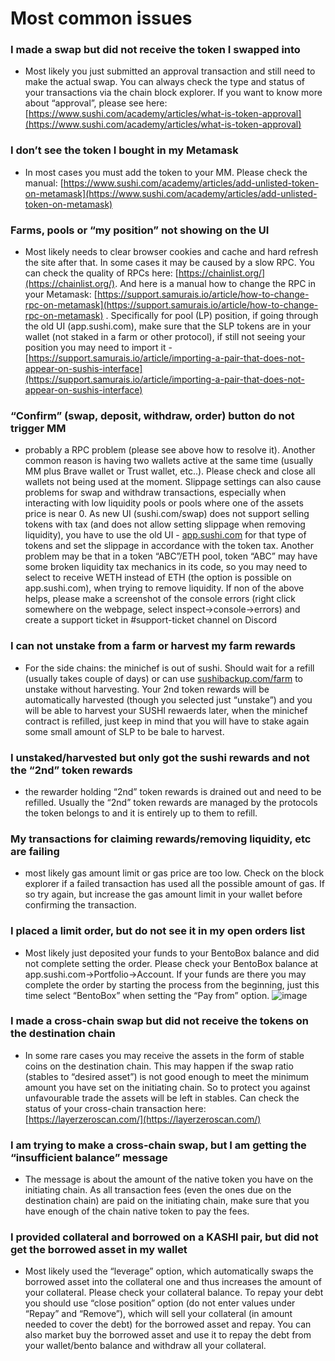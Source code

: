 # Most common issues

### **I made a swap but did not receive the token I swapped into** 
- Most likely you just submitted an approval transaction and still need to make the actual swap. You can always check the type and status of your transactions via the chain block explorer. If you want to know more about “approval”, please see here: [https://www.sushi.com/academy/articles/what-is-token-approval](https://www.sushi.com/academy/articles/what-is-token-approval)

### **I don’t see the token I bought in my Metamask** 
- In most cases you must add the token to your MM. Please check the manual:  [https://www.sushi.com/academy/articles/add-unlisted-token-on-metamask](https://www.sushi.com/academy/articles/add-unlisted-token-on-metamask)

### **Farms, pools or “my position” not showing on the UI** 
- Most likely needs to clear browser cookies and cache and hard refresh the site after that. In some cases it may be caused by a slow RPC. You can check the quality of RPCs here: [https://chainlist.org/](https://chainlist.org/). And here is a manual how to change the RPC in your Metamask: [https://support.samurais.io/article/how-to-change-rpc-on-metamask](https://support.samurais.io/article/how-to-change-rpc-on-metamask) . Specifically for pool (LP) position, if going through the old UI (app.sushi.com), make sure that the SLP tokens are in your wallet (not staked in a farm or other protocol), if still not seeing your position you may need to import it - [https://support.samurais.io/article/importing-a-pair-that-does-not-appear-on-sushis-interface](https://support.samurais.io/article/importing-a-pair-that-does-not-appear-on-sushis-interface)

### **“Confirm” (swap, deposit, withdraw, order) button do not trigger MM** 
- probably a RPC problem (please see above how to resolve it). Another common reason is having two wallets active at the same time (usually MM plus Brave wallet or Trust wallet, etc..). Please check and close all wallets not being used at the moment. Slippage settings can also cause problems for swap and withdraw transactions, especially when interacting with low liquidity pools or pools where one of the assets price is near 0. As new UI (sushi.com/swap) does not support selling tokens with tax (and does not allow setting slippage when removing liquidity), you have to use the old UI - [app.sushi.com](http://app.sushi.com) for that type of tokens and set the slippage in accordance with the token tax. Another problem may be that in a token “ABC”/ETH pool, token “ABC” may have some broken liquidity tax mechanics in its code, so you may need to select to receive WETH instead of ETH (the option is possible on app.sushi.com), when trying to remove liquidity. If non of the above helps, please make a screenshot of the console errors (right click somewhere on the webpage, select inspect→console→errors) and create a support ticket in #support-ticket channel on Discord

### **I can not unstake from a farm or harvest my farm rewards** 
- For the side chains: the minichef is out of sushi. Should wait for a refill (usually takes couple of days) or can use [sushibackup.com/farm](http://sushibackup.com/farm) to unstake without harvesting. Your 2nd token rewards will be automatically harvested (though you selected just “unstake”) and you will be able to harvest your SUSHI rewaerds later, when the minichef contract is refilled, just keep in mind that you will have to stake again some small amount of SLP to be bale to harvest.

### **I unstaked/harvested but only got the sushi rewards and not the “2nd” token rewards** 
- the rewarder holding “2nd” token rewards is drained out and need to be refilled. Usually the “2nd” token rewards are managed by the protocols the token belongs to and it is entirely up to them to refill.

### **********My transactions for claiming rewards/removing liquidity, etc are failing********** 
- most likely gas amount limit or gas price are too low. Check on the block explorer if a failed transaction has used all the possible amount of gas. If so try again, but increase the gas amount limit in your wallet before confirming the transaction.

### **I placed a limit order, but do not see it in my open orders list** 
- Most likely just deposited your funds to your BentoBox balance and did not complete setting the order. Please check your BentoBox balance at app.sushi.com→Portfolio→Account. If your funds are there you may complete the order by starting the process from the beginning, just this time select “BentoBox” when setting the “Pay from” option.
![image](https://user-images.githubusercontent.com/12489182/228018880-a3c355e6-8b2d-4ad2-86cb-f75535a33944.png)

### **I made a cross-chain swap but did not receive the tokens on the destination chain** 
- In some rare cases you may receive the assets in the form of stable coins on the destination chain. This may happen if the swap ratio (stables to “desired asset”) is not good enough to meet the minimum amount you have set on the initiating chain. So to protect you against unfavourable trade the assets will be left in stables. Can check the status of your cross-chain transaction here: [https://layerzeroscan.com/](https://layerzeroscan.com/)

### **I am trying to make a cross-chain swap, but I am getting the “insufficient balance” message** 
- The message is about the amount of the native token you have on the initiating chain. As all transaction fees (even the ones due on the destination chain) are paid on the initiating chain, make sure that you have enough of the chain native token to pay the fees.

### **I provided collateral and borrowed on a KASHI pair, but did not get the borrowed asset in my wallet** 
- Most likely used the “leverage” option, which automatically swaps the borrowed asset into the collateral one and thus increases the amount of your collateral. Please check your collateral balance. To repay your debt you should use “close position” option (do not enter values under “Repay” and “Remove”), which will sell your collateral (in amount needed to cover the debt) for the borrowed asset and repay. You can also market buy the borrowed asset and use it to repay the debt from your wallet/bento balance and withdraw all your collateral.
